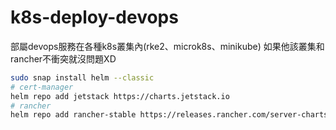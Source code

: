 # k8s-deploy-devops
部屬devops服務在各種k8s叢集內(rke2、microk8s、minikube)    如果他該叢集和rancher不衝突就沒問題XD

```sh
sudo snap install helm --classic
# cert-manager
helm repo add jetstack https://charts.jetstack.io
# rancher
helm repo add rancher-stable https://releases.rancher.com/server-charts/stable
```
